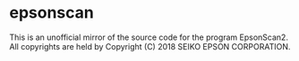 # epsonscan
This is an unofficial mirror of the source code for the program EpsonScan2. All copyrights are held by Copyright (C) 2018 SEIKO EPSON CORPORATION.

